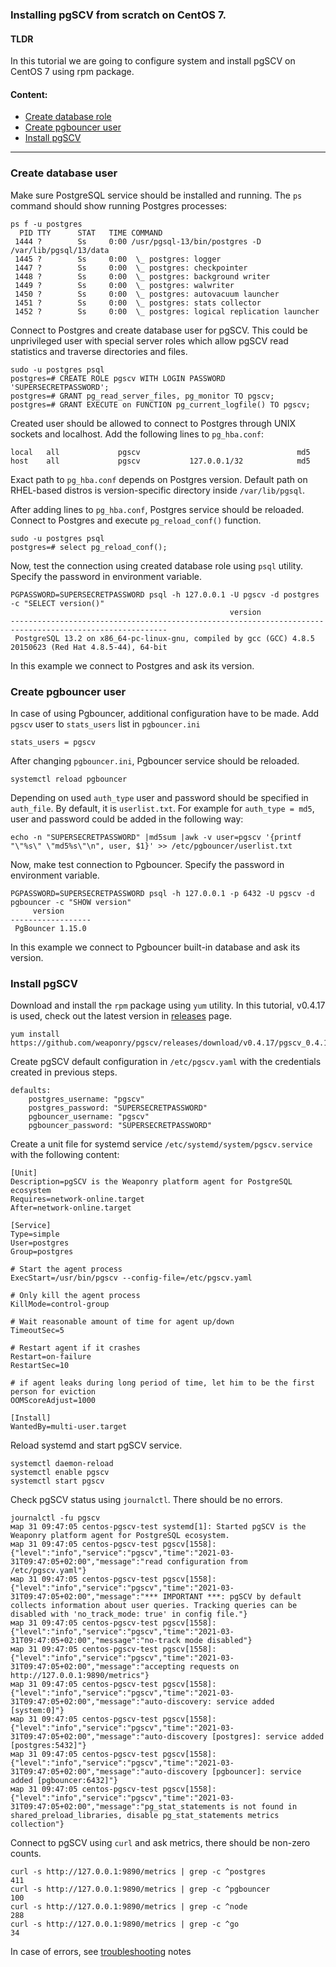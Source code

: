 ### Installing pgSCV from scratch on CentOS 7.

#### TLDR
In this tutorial we are going to configure system and install pgSCV on CentOS 7 using rpm package.

#### Content:
- [Create database role](#create-database-user)
- [Create pgbouncer user](#create-pgbouncer-user)
- [Install pgSCV](#install-pgscv)
---

### Create database user
Make sure PostgreSQL service should be installed and running. The `ps` command should show running Postgres processes:
```
ps f -u postgres 
  PID TTY      STAT   TIME COMMAND
 1444 ?        Ss     0:00 /usr/pgsql-13/bin/postgres -D /var/lib/pgsql/13/data
 1445 ?        Ss     0:00  \_ postgres: logger 
 1447 ?        Ss     0:00  \_ postgres: checkpointer 
 1448 ?        Ss     0:00  \_ postgres: background writer 
 1449 ?        Ss     0:00  \_ postgres: walwriter 
 1450 ?        Ss     0:00  \_ postgres: autovacuum launcher 
 1451 ?        Ss     0:00  \_ postgres: stats collector 
 1452 ?        Ss     0:00  \_ postgres: logical replication launcher 
```

Connect to Postgres and create database user for pgSCV. This could be unprivileged user with special server roles which allow pgSCV read statistics and traverse directories and files.
```
sudo -u postgres psql
postgres=# CREATE ROLE pgscv WITH LOGIN PASSWORD 'SUPERSECRETPASSWORD';
postgres=# GRANT pg_read_server_files, pg_monitor TO pgscv;
postgres=# GRANT EXECUTE on FUNCTION pg_current_logfile() TO pgscv;
```

Created user should be allowed to connect to Postgres through UNIX sockets and localhost. Add the following lines to `pg_hba.conf`:
```
local   all             pgscv                                   md5
host    all             pgscv           127.0.0.1/32            md5
```
Exact path to `pg_hba.conf` depends on Postgres version. Default path on RHEL-based distros is version-specific directory inside `/var/lib/pgsql`.

After adding lines to `pg_hba.conf`, Postgres service should be reloaded. Connect to Postgres and execute `pg_reload_conf()` function.
```
sudo -u postgres psql
postgres=# select pg_reload_conf();
```

Now, test the connection using created database role using `psql` utility. Specify the password in environment variable.
```
PGPASSWORD=SUPERSECRETPASSWORD psql -h 127.0.0.1 -U pgscv -d postgres -c "SELECT version()"
                                                 version                                                 
---------------------------------------------------------------------------------------------------------
 PostgreSQL 13.2 on x86_64-pc-linux-gnu, compiled by gcc (GCC) 4.8.5 20150623 (Red Hat 4.8.5-44), 64-bit
```
In this example we connect to Postgres and ask its version.

### Create pgbouncer user
In case of using Pgbouncer, additional configuration have to be made. Add `pgscv` user to `stats_users` list in `pgbouncer.ini`
```
stats_users = pgscv
```

After changing `pgbouncer.ini`, Pgbouncer service should be reloaded.
```
systemctl reload pgbouncer
```

Depending on used `auth_type` user and password should be specified in `auth_file`. By default, it is `userlist.txt`. For example for `auth_type = md5`, user and password could be added in the following way:
```
echo -n "SUPERSECRETPASSWORD" |md5sum |awk -v user=pgscv '{printf "\"%s\" \"md5%s\"\n", user, $1}' >> /etc/pgbouncer/userlist.txt
```

Now, make test connection to Pgbouncer. Specify the password in environment variable.
```
PGPASSWORD=SUPERSECRETPASSWORD psql -h 127.0.0.1 -p 6432 -U pgscv -d pgbouncer -c "SHOW version"
     version      
------------------
 PgBouncer 1.15.0
```
In this example we connect to Pgbouncer built-in database and ask its version.

### Install pgSCV

Download and install the `rpm` package using `yum` utility. In this tutorial, v0.4.17 is used, check out the latest version in [releases](https://github.com/weaponry/pgscv/releases) page.
```
yum install https://github.com/weaponry/pgscv/releases/download/v0.4.17/pgscv_0.4.17_linux_amd64.rpm
```

Create pgSCV default configuration in `/etc/pgscv.yaml` with the credentials created in previous steps.
```
defaults: 
    postgres_username: "pgscv"
    postgres_password: "SUPERSECRETPASSWORD"
    pgbouncer_username: "pgscv"
    pgbouncer_password: "SUPERSECRETPASSWORD"
```

Create a unit file for systemd service `/etc/systemd/system/pgscv.service` with the following content:
```
[Unit]
Description=pgSCV is the Weaponry platform agent for PostgreSQL ecosystem
Requires=network-online.target
After=network-online.target

[Service]
Type=simple
User=postgres
Group=postgres

# Start the agent process
ExecStart=/usr/bin/pgscv --config-file=/etc/pgscv.yaml

# Only kill the agent process
KillMode=control-group

# Wait reasonable amount of time for agent up/down
TimeoutSec=5

# Restart agent if it crashes
Restart=on-failure
RestartSec=10

# if agent leaks during long period of time, let him to be the first person for eviction
OOMScoreAdjust=1000

[Install]
WantedBy=multi-user.target
```

Reload systemd and start pgSCV service.
```
systemctl daemon-reload
systemctl enable pgscv
systemctl start pgscv
```

Check pgSCV status using `journalctl`. There should be no errors.
```
journalctl -fu pgscv
мар 31 09:47:05 centos-pgscv-test systemd[1]: Started pgSCV is the Weaponry platform agent for PostgreSQL ecosystem.
мар 31 09:47:05 centos-pgscv-test pgscv[1558]: {"level":"info","service":"pgscv","time":"2021-03-31T09:47:05+02:00","message":"read configuration from /etc/pgscv.yaml"}
мар 31 09:47:05 centos-pgscv-test pgscv[1558]: {"level":"info","service":"pgscv","time":"2021-03-31T09:47:05+02:00","message":"*** IMPORTANT ***: pgSCV by default collects information about user queries. Tracking queries can be disabled with 'no_track_mode: true' in config file."}
мар 31 09:47:05 centos-pgscv-test pgscv[1558]: {"level":"info","service":"pgscv","time":"2021-03-31T09:47:05+02:00","message":"no-track mode disabled"}
мар 31 09:47:05 centos-pgscv-test pgscv[1558]: {"level":"info","service":"pgscv","time":"2021-03-31T09:47:05+02:00","message":"accepting requests on http://127.0.0.1:9890/metrics"}
мар 31 09:47:05 centos-pgscv-test pgscv[1558]: {"level":"info","service":"pgscv","time":"2021-03-31T09:47:05+02:00","message":"auto-discovery: service added [system:0]"}
мар 31 09:47:05 centos-pgscv-test pgscv[1558]: {"level":"info","service":"pgscv","time":"2021-03-31T09:47:05+02:00","message":"auto-discovery [postgres]: service added [postgres:5432]"}
мар 31 09:47:05 centos-pgscv-test pgscv[1558]: {"level":"info","service":"pgscv","time":"2021-03-31T09:47:05+02:00","message":"auto-discovery [pgbouncer]: service added [pgbouncer:6432]"}
мар 31 09:47:05 centos-pgscv-test pgscv[1558]: {"level":"info","service":"pgscv","time":"2021-03-31T09:47:05+02:00","message":"pg_stat_statements is not found in shared_preload_libraries, disable pg_stat_statements metrics collection"}
```

Connect to pgSCV using `curl` and ask metrics, there should be non-zero counts.
```
curl -s http://127.0.0.1:9890/metrics | grep -c ^postgres
411
curl -s http://127.0.0.1:9890/metrics | grep -c ^pgbouncer
100
curl -s http://127.0.0.1:9890/metrics | grep -c ^node
288
curl -s http://127.0.0.1:9890/metrics | grep -c ^go
34
```

In case of errors, see [troubleshooting](./usage-en.md#troubleshooting) notes